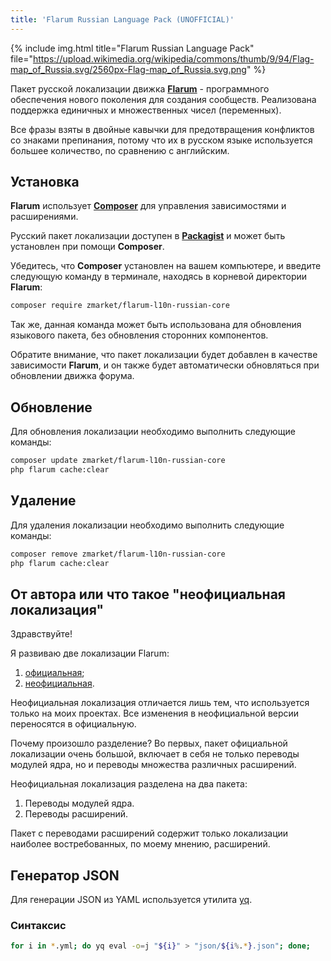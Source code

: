 ```yaml
---
title: 'Flarum Russian Language Pack (UNOFFICIAL)'
---
```


{% include img.html title="Flarum Russian Language Pack" file="https://upload.wikimedia.org/wikipedia/commons/thumb/9/94/Flag-map_of_Russia.svg/2560px-Flag-map_of_Russia.svg.png" %}

Пакет русской локализации движка [**Flarum**](https://flarum.org/) - программного обеспечения нового поколения для создания сообществ. Реализована поддержка единичных и множественных чисел (переменных).

Все фразы взяты в двойные кавычки для предотвращения конфликтов со знаками препинания, потому что их в русском языке используется большее количество, по сравнению с английским.

## Установка

**Flarum** использует [**Composer**](https://getcomposer.org/) для управления зависимостями и расширениями.

Русский пакет локализации доступен в [**Packagist**](https://packagist.org/packages/zmarket/flarum-l10n-russian-core) и может быть установлен при помощи **Composer**.

Убедитесь, что **Composer** установлен на вашем компьютере, и введите следующую команду в терминале, находясь в корневой директории **Flarum**:

```sh
composer require zmarket/flarum-l10n-russian-core
```

Так же, данная команда может быть использована для обновления языкового пакета, без обновления сторонних компонентов.

Обратите внимание, что пакет локализации будет добавлен в качестве зависимости **Flarum**, и он также будет автоматически обновляться при обновлении движка форума.

## Обновление

Для обновления локализации необходимо выполнить следующие команды:

```sh
composer update zmarket/flarum-l10n-russian-core
php flarum cache:clear
```

## Удаление

Для удаления локализации необходимо выполнить следующие команды:

```sh
composer remove zmarket/flarum-l10n-russian-core
php flarum cache:clear
```

## От автора или что такое "неофициальная локализация"

Здравствуйте!

Я развиваю две локализации Flarum:

1. [официальная](https://github.com/flarum-lang/russian);
2. [неофициальная](https://github.com/zbox/flarum-l10n-russian-core).

Неофициальная локализация отличается лишь тем, что используется только на моих проектах. Все изменения в неофициальной версии переносятся в официальную.

Почему произошло разделение? Во первых, пакет официальной локализации очень большой, включает в себя не только переводы модулей ядра, но и переводы множества различных расширений.

Неофициальная локализация разделена на два пакета:

1. Переводы модулей ядра.
2. Переводы расширений.

Пакет с переводами расширений содержит только локализации наиболее востребованных, по моему мнению, расширений.

## Генератор JSON

Для генерации JSON из YAML используется утилита [yq](https://github.com/mikefarah/yq).

### Синтаксис

```sh
for i in *.yml; do yq eval -o=j "${i}" > "json/${i%.*}.json"; done;
```
